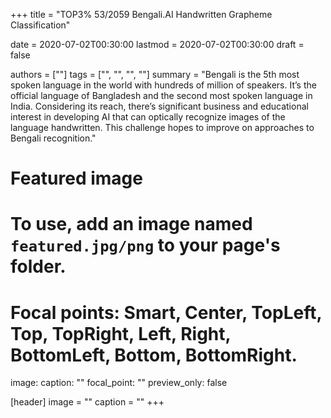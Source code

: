 +++
title = "TOP3% 53/2059  Bengali.AI Handwritten Grapheme Classification"

date = 2020-07-02T00:30:00
lastmod = 2020-07-02T00:30:00
draft = false

authors = [""]
tags = ["", "", "", ""]
summary = "Bengali is the 5th most spoken language in the world with hundreds of million of speakers. It’s the official language of Bangladesh and the second most spoken language in India. Considering its reach, there’s significant business and educational interest in developing AI that can optically recognize images of the language handwritten. This challenge hopes to improve on approaches to Bengali recognition." 

# Featured image
# To use, add an image named `featured.jpg/png` to your page's folder.
# Focal points: Smart, Center, TopLeft, Top, TopRight, Left, Right, BottomLeft, Bottom, BottomRight.
image:
  caption: ""
  focal_point: ""
  preview_only: false

[header]
image = ""
caption = ""
+++